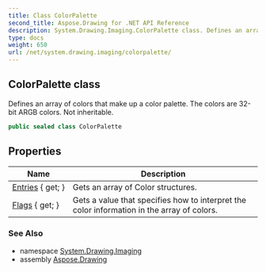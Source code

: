 ```yaml
---
title: Class ColorPalette
second_title: Aspose.Drawing for .NET API Reference
description: System.Drawing.Imaging.ColorPalette class. Defines an array of colors that make up a color palette. The colors are 32bit ARGB colors. Not inheritable
type: docs
weight: 650
url: /net/system.drawing.imaging/colorpalette/
---
```

## ColorPalette class

Defines an array of colors that make up a color palette. The colors are 32-bit ARGB colors. Not inheritable.

```csharp
public sealed class ColorPalette
```

## Properties

| Name | Description |
| --- | --- |
| [Entries](../../system.drawing.imaging/colorpalette/entries/) { get; } | Gets an array of Color structures. |
| [Flags](../../system.drawing.imaging/colorpalette/flags/) { get; } | Gets a value that specifies how to interpret the color information in the array of colors. |

### See Also

* namespace [System.Drawing.Imaging](../../system.drawing.imaging/)
* assembly [Aspose.Drawing](../../)


